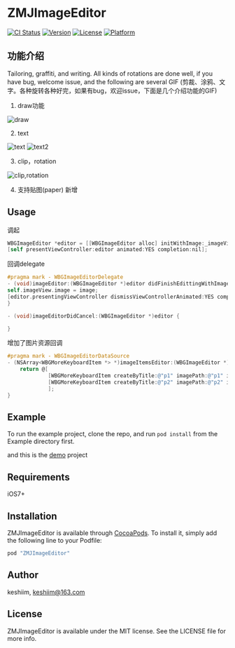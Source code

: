 # ZMJImageEditor

[![CI Status](http://img.shields.io/travis/keshiim/ZMJImageEditor.svg?style=flat)](https://travis-ci.org/keshiim/ZMJImageEditor)
[![Version](https://img.shields.io/cocoapods/v/ZMJImageEditor.svg?style=flat)](http://cocoapods.org/pods/ZMJImageEditor)
[![License](https://img.shields.io/cocoapods/l/ZMJImageEditor.svg?style=flat)](http://cocoapods.org/pods/ZMJImageEditor)
[![Platform](https://img.shields.io/cocoapods/p/ZMJImageEditor.svg?style=flat)](http://cocoapods.org/pods/ZMJImageEditor)

## 功能介绍
Tailoring, graffiti, and writing. All kinds of rotations are done well, if you have bug, welcome issue, and the following are several GIF (剪裁、涂鸦、文字。各种旋转各种好完，如果有bug，欢迎issue，下面是几个介绍功能的GIF)

1. draw功能

![draw](https://github.com/keshiim/Swift_learn_CoreGraphics/blob/master/screenshot/draw.gif)


2. text

![text](https://github.com/keshiim/Swift_learn_CoreGraphics/blob/master/screenshot/text.gif)
![text2](https://github.com/keshiim/Swift_learn_CoreGraphics/blob/master/screenshot/text2.gif)

3. clip，rotation

![clip,rotation](https://github.com/keshiim/Swift_learn_CoreGraphics/blob/master/screenshot/clip.gif)

4. 支持贴图(paper) 新增

## Usage

调起

``` Objective-c
WBGImageEditor *editor = [[WBGImageEditor alloc] initWithImage:_imageView.image delegate:self];
[self presentViewController:editor animated:YES completion:nil];
```
回调delegate

``` Objective-c
#pragma mark - WBGImageEditorDelegate
- (void)imageEditor:(WBGImageEditor *)editor didFinishEdittingWithImage:(UIImage *)image {
self.imageView.image = image;
[editor.presentingViewController dismissViewControllerAnimated:YES completion:nil];
}

- (void)imageEditorDidCancel:(WBGImageEditor *)editor {

}
```

增加了图片资源回调

``` Objective-c
#pragma mark - WBGImageEditorDataSource
- (NSArray<WBGMoreKeyboardItem *> *)imageItemsEditor:(WBGImageEditor *)editor {
    return @[
             [WBGMoreKeyboardItem createByTitle:@"p1" imagePath:@"p1" image:[UIImage imageNamed:@"p1"]],
             [WBGMoreKeyboardItem createByTitle:@"p2" imagePath:@"p2" image:[UIImage imageNamed:@"p2"]]
             ];
}
```
## Example

To run the example project, clone the repo, and run `pod install` from the Example directory first.

and this is the [demo](https://github.com/keshiim/ZMJImageEditorDemo) project

## Requirements

iOS7+

## Installation

ZMJImageEditor is available through [CocoaPods](http://cocoapods.org). To install
it, simply add the following line to your Podfile:

```ruby
pod "ZMJImageEditor"
```

## Author

keshiim, keshiim@163.com

## License

ZMJImageEditor is available under the MIT license. See the LICENSE file for more info.


